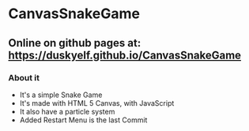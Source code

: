 # CanvasSnakeGame
## Online on github pages at: https://duskyelf.github.io/CanvasSnakeGame

### About it
- It's a simple Snake Game
- It's made with HTML 5 Canvas, with JavaScript
- It also have a particle system
- Added Restart Menu is the last Commit